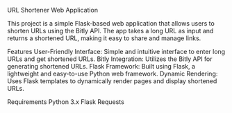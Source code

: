 URL Shortener Web Application

This project is a simple Flask-based web application that allows users to shorten URLs using the Bitly API. The app takes a long URL as input and returns a shortened URL, making it easy to share and manage links.

Features
User-Friendly Interface: Simple and intuitive interface to enter long URLs and get shortened URLs.
Bitly Integration: Utilizes the Bitly API for generating shortened URLs.
Flask Framework: Built using Flask, a lightweight and easy-to-use Python web framework.
Dynamic Rendering: Uses Flask templates to dynamically render pages and display shortened URLs.

Requirements
Python 3.x
Flask
Requests
